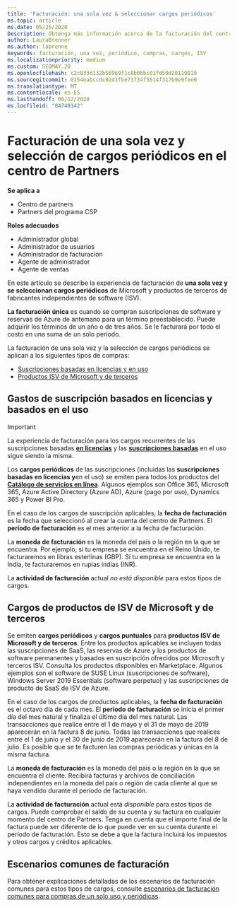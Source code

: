 ```yaml
---
title: 'Facturación: una sola vez & seleccionar cargos periódicos'
ms.topic: article
ms.date: 05/26/2020
Description: Obtenga más información acerca de la facturación del centro de Partners, como la facturación única por adelantado de los términos y la facturación preestablecidos para los cargos de SELECT y periódicos.
author: LauraBrenner
ms.author: labrenne
keywords: facturación, una vez, periódico, compras, cargos, ISV
ms.localizationpriority: medium
ms.custom: SEOMAY.20
ms.openlocfilehash: c2c833d132b56969f1c8b06bc01fd50d28110819
ms.sourcegitcommit: 0154eabccdc92d1fbe73734f5514f317b9e9fee0
ms.translationtype: MT
ms.contentlocale: es-ES
ms.lasthandoff: 06/12/2020
ms.locfileid: "84749142"
---
```

# <a name="billing-for-one-time-and-select-recurring-charges-in-partner-center"></a>Facturación de una sola vez y selección de cargos periódicos en el centro de Partners

**Se aplica a**
- Centro de partners
- Partners del programa CSP

**Roles adecuados**
- Administrador global
- Administrador de usuarios
- Administrador de facturación
- Agente de administrador
- Agente de ventas

En este artículo se describe la experiencia de facturación de **una sola vez y se seleccionan cargos periódicos** de Microsoft y productos de terceros de fabricantes independientes de software (ISV). 

**La facturación única** es cuando se compran suscripciones de software y reservas de Azure de antemano para un término preestablecido. Puede adquirir los términos de un año o de tres años. Se le facturará por todo el costo en una suma de un solo período.

La facturación de una sola vez y la selección de cargos periódicos se aplican a los siguientes tipos de compras:

- [Suscripciones basadas en licencias y en uso](#license-based-and-usage-based-subscription-charges)
- [Productos ISV de Microsoft y de terceros](#microsoft-and-third-party-isv-product-charges)

## <a name="license-based-and-usage-based-subscription-charges"></a>Gastos de suscripción basados en licencias y basados en el uso

> [!IMPORTANT]
> La experiencia de facturación para los cargos recurrentes de las suscripciones basadas [**en licencias**](license-based-billing.md) y las [**suscripciones basadas**](usage-based-billing.md) en el uso sigue siendo la misma.

Los **cargos periódicos** de las suscripciones (incluidas las **suscripciones basadas en licencias y**en el uso) se emiten para todos los productos del [**Catálogo de servicios en línea**](https://partner.microsoft.com/commerce/preferredoffers/list). Algunos ejemplos son Office 365, Microsoft 365, Azure Active Directory (Azure AD), Azure (pago por uso), Dynamics 365 y Power BI Pro.

En el caso de los cargos de suscripción aplicables, la **fecha de facturación** es la fecha que seleccionó al crear la cuenta del centro de Partners. El **período de facturación** es el mes anterior a la fecha de facturación.

La **moneda de facturación** es la moneda del país o la región en la que se encuentra. Por ejemplo, si tu empresa se encuentra en el Reino Unido, te facturaremos en libras esterlinas (GBP). Si tu empresa se encuentra en la India, te facturaremos en rupias indias (INR).

La **actividad de facturación** actual *no está disponible* para estos tipos de cargos.

## <a name="microsoft-and-third-party-isv-product-charges"></a>Cargos de productos de ISV de Microsoft y de terceros

Se emiten **cargos periódicos** y **cargos puntuales** para **productos ISV de Microsoft y de terceros**. Entre los productos aplicables se incluyen todas las suscripciones de SaaS, las reservas de Azure y los productos de software permanentes y basados en suscripción ofrecidos por Microsoft y terceros ISV. Consulta los productos disponibles en Marketplace. Algunos ejemplos son el software de SUSE Linux (suscripciones de software), Windows Server 2019 Essentials (software perpetuo) y las suscripciones de producto de SaaS de ISV de Azure.

En el caso de los cargos de productos aplicables, la **fecha de facturación** es el octavo día de cada mes. El **período de facturación** se inicia el primer día del mes natural y finaliza el último día del mes natural. Las transacciones que realice entre el 1 de mayo y el 31 de mayo de 2019 aparecerán en la factura 8 de junio. Todas las transacciones que realices entre el 1 de junio y el 30 de junio de 2019 aparecerán en la factura del 8 de julio. Es posible que se te facturen las compras periódicas y únicas en la misma factura.

La **moneda de facturación** es la moneda del país o la región en la que se encuentra el cliente. Recibirá facturas y archivos de conciliación independientes en la moneda del país o región de cada cliente al que se haya vendido durante el período de facturación.

La **actividad de facturación** actual está *disponible* para estos tipos de cargos. Puede comprobar el saldo de su cuenta y su factura en cualquier momento del centro de Partners. Tenga en cuenta que el importe final de la factura puede ser diferente de lo que puede ver en su cuenta durante el período de facturación. Esto se debe a que la factura incluirá los impuestos y otros cargos y créditos aplicables.

## <a name="common-billing-scenarios"></a>Escenarios comunes de facturación

Para obtener explicaciones detalladas de los escenarios de facturación comunes para estos tipos de cargos, consulte [escenarios de facturación comunes para compras de un solo uso y periódicas](common-billing-scenarios-onetime-recurring.md).
